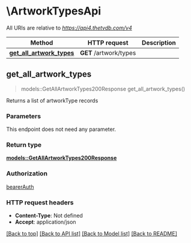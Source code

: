 # \ArtworkTypesApi

All URIs are relative to *https://api4.thetvdb.com/v4*

Method | HTTP request | Description
------------- | ------------- | -------------
[**get_all_artwork_types**](ArtworkTypesApi.md#get_all_artwork_types) | **GET** /artwork/types | 



## get_all_artwork_types

> models::GetAllArtworkTypes200Response get_all_artwork_types()


Returns a list of artworkType records

### Parameters

This endpoint does not need any parameter.

### Return type

[**models::GetAllArtworkTypes200Response**](getAllArtworkTypes_200_response.md)

### Authorization

[bearerAuth](../README.md#bearerAuth)

### HTTP request headers

- **Content-Type**: Not defined
- **Accept**: application/json

[[Back to top]](#) [[Back to API list]](../README.md#documentation-for-api-endpoints) [[Back to Model list]](../README.md#documentation-for-models) [[Back to README]](../README.md)

